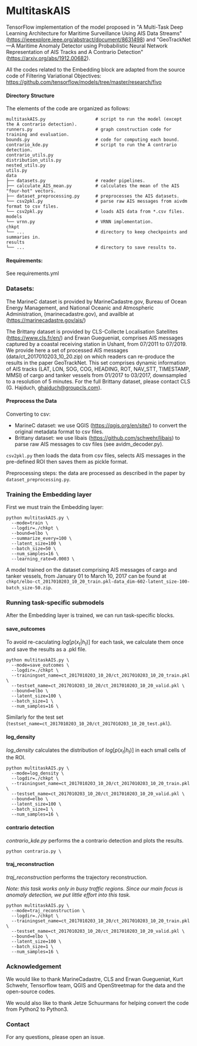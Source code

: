 # MultitaskAIS

TensorFlow implementation of the model proposed in "A Multi-Task Deep Learning Architecture for Maritime Surveillance Using AIS Data Streams" (https://ieeexplore.ieee.org/abstract/document/8631498) and "GeoTrackNet—A Maritime Anomaly Detector using Probabilistic Neural Network Representation of AIS Tracks and A Contrario Detection" (https://arxiv.org/abs/1912.00682).

All the codes related to the Embedding block are adapted from the source code of Filtering Variational Objectives:
https://github.com/tensorflow/models/tree/master/research/fivo


#### Directory Structure
The elements of the code are organized as follows:

```
multitaskAIS.py                   # script to run the model (except the A contrario detection).
runners.py                        # graph construction code for training and evaluation.
bounds.py                         # code for computing each bound.
contrario_kde.py                  # script to run the A contrario detection.
contrario_utils.py
distribution_utils.py
nested_utils.py
utils.py
data
├── datasets.py                   # reader pipelines.
├── calculate_AIS_mean.py         # calculates the mean of the AIS "four-hot" vectors.
├── dataset_preprocessing.py      # preprocesses the AIS datasets.
└── csv2pkl.py                    # parse raw AIS messages from aivdm format to csv files.
└── csv2pkl.py                    # loads AIS data from *.csv files.
models
└── vrnn.py                       # VRNN implementation.
chkpt
└── ...                           # directory to keep checkpoints and summaries in.
results
└── ...                           # directory to save results to.
```

#### Requirements: 
See requirements.yml

### Datasets:

The MarineC dataset is provided by MarineCadastre.gov, Bureau of Ocean Energy Management, and National Oceanic and Atmospheric Administration, (marinecadastre.gov), and availble at (https://marinecadastre.gov/ais/)

The Brittany dataset is provided by CLS-Collecte Localisation Satellites (https://www.cls.fr/en/) and Erwan Guegueniat, comprises AIS messages captured by a coastal receiving station in Ushant, from 07/2011 to 07/2019. We provide here a set of processed AIS messages (data/ct_2017010203_10_20.zip) on which readers can re-produce the results in the paper GeoTrackNet. This set comprises dynamic information of AIS tracks (LAT, LON, SOG, COG, HEADING, ROT, NAV_STT, TIMESTAMP, MMSI) of cargo and tanker vessels from 01/2017 to 03/2017, downsampled to a resolution of 5 minutes. For the full Brittany dataset, please contact CLS (G. Hajduch, ghajduch@groupcls.com).

#### Preprocess the Data

Converting to csv:
* MarineC dataset: we use QGIS (https://qgis.org/en/site/) to convert the original metadata format to csv files.
* Brittany dataset: we use libais (https://github.com/schwehr/libais) to parse raw AIS messages to csv files (see avidm_decoder.py).

`csv2pkl.py` then loads the data from csv files, selects AIS messages in the pre-defined ROI then saves them as pickle format.

Preprocessing steps: the data are processed as described in the paper by `dataset_preprocessing.py`.

### Training the Embedding layer

First we must train the Embedding layer:
```
python multitaskAIS.py \
  --mode=train \
  --logdir=./chkpt \
  --bound=elbo \
  --summarize_every=100 \
  --latent_size=100 \
  --batch_size=50 \
  --num_samples=16 \
  --learning_rate=0.0003 \
```

A model trained on the dataset comprising AIS messages of cargo and tanker vessels, from January 01 to March 10, 2017 can be found at `chkpt/elbo-ct_2017010203_10_20_train.pkl-data_dim-602-latent_size-100-batch_size-50.zip`.

### Running task-specific submodels

After the Embedding layer is trained, we can run task-specific blocks.


#### save_outcomes
To avoid re-caculating $log[p(x_t|h_t)]$ for each task, we calculate them once and save the results as a .pkl file. 
```
python multitaskAIS.py \
  --mode=save_outcomes \
  --logdir=./chkpt \
  --trainingset_name=ct_2017010203_10_20/ct_2017010203_10_20_train.pkl \
  --testset_name=ct_2017010203_10_20/ct_2017010203_10_20_valid.pkl \
  --bound=elbo \
  --latent_size=100 \
  --batch_size=1 \
  --num_samples=16 \
``` 
Similarly for the test set (```testset_name=ct_2017010203_10_20/ct_2017010203_10_20_test.pkl```).

#### log_density
*log_density* calculates the distribution of $log[p(x_t|h_t)]$ in each small cells of the ROI.
```
python multitaskAIS.py \
  --mode=log_density \
  --logdir=./chkpt \
  --trainingset_name=ct_2017010203_10_20/ct_2017010203_10_20_train.pkl \
  --testset_name=ct_2017010203_10_20/ct_2017010203_10_20_valid.pkl \
  --bound=elbo \
  --latent_size=100 \
  --batch_size=1 \
  --num_samples=16 \
``` 

#### contrario detection
*contrario_kde.py* performs the a contrario detection and plots the results.
```
python contrario.py \
``` 
#### traj_reconstruction
*traj_reconstruction* performs the trajectory reconstruction.

*Note: this task works only in busy traffic regions. Since our main focus is anomaly detection, we put little effort into this task.*

```
python multitaskAIS.py \
  --mode=traj_reconstruction \
  --logdir=./chkpt \
  --trainingset_name=ct_2017010203_10_20/ct_2017010203_10_20_train.pkl \
  --testset_name=ct_2017010203_10_20/ct_2017010203_10_20_valid.pkl \
  --bound=elbo \
  --latent_size=100 \
  --batch_size=1 \
  --num_samples=16 \
``` 


### Acknowledgement

We would like to thank MarineCadastre, CLS and Erwan Guegueniat, Kurt Schwehr, Tensorflow team, QGIS and OpenStreetmap for the data and the open-source codes.

We would also like to thank Jetze Schuurmans for helping convert the code from Python2 to Python3.

### Contact
For any questions, please open an issue.
